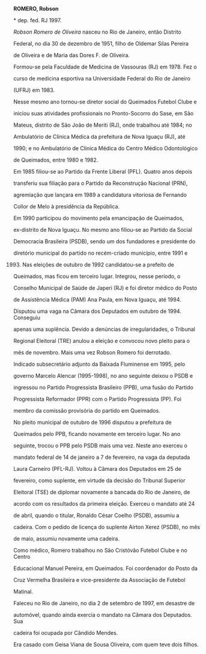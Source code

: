 **ROMERO, Robson**



\* dep. fed. RJ 1997.



*Robson Romero de Oliveira* nasceu no Rio de Janeiro, então Distrito

Federal, no dia 30 de dezembro de 1951, filho de Oldemar Silas Pereira

de Oliveira e de Maria das Dores F. de Oliveira.



Formou-se pela Faculdade de Medicina de Vassouras (RJ) em 1978. Fez o

curso de medicina esportiva na Universidade Federal do Rio de Janeiro

(UFRJ) em 1983.



Nesse mesmo ano tornou-se diretor social do Queimados Futebol Clube e

iniciou suas atividades profissionais no Pronto-Socorro do Sase, em São

Mateus, distrito de São João de Meriti (RJ), onde trabalhou até 1984; no

Ambulatório de Clínica Médica da prefeitura de Nova Iguaçu (RJ), até

1990; e no Ambulatório de Clínica Médica do Centro Médico Odontológico

de Queimados, entre 1980 e 1982.



Em 1985 filiou-se ao Partido da Frente Liberal (PFL). Quatro anos depois

transferiu sua filiação para o Partido da Reconstrução Nacional (PRN),

agremiação que lançara em 1989 a candidatura vitoriosa de Fernando

Collor de Melo à presidência da República.



Em 1990 participou do movimento pela emancipação de Queimados,

ex-distrito de Nova Iguaçu. No mesmo ano filiou-se ao Partido da Social

Democracia Brasileira (PSDB), sendo um dos fundadores e presidente do

diretório municipal do partido no recém-criado município, entre 1991 e

1993. Nas eleições de outubro de 1992 candidatou-se a prefeito de

Queimados, mas ficou em terceiro lugar. Integrou, nesse período, o

Conselho Municipal de Saúde de Japeri (RJ) e foi diretor médico do Posto

de Assistência Médica (PAM) Ana Paula, em Nova Iguaçu, até 1994.



Disputou uma vaga na Câmara dos Deputados em outubro de 1994. Conseguiu

apenas uma suplência. Devido a denúncias de irregularidades, o Tribunal

Regional Eleitoral (TRE) anulou a eleição e convocou novo pleito para o

mês de novembro. Mais uma vez Robson Romero foi derrotado.



Indicado subsecretário adjunto da Baixada Fluminense em 1995, pelo

governo Marcelo Alencar (1995-1998), no ano seguinte deixou o PSDB e

ingressou no Partido Progressista Brasileiro (PPB), uma fusão do Partido

Progressista Reformador (PPR) com o Partido Progressista (PP). Foi

membro da comissão provisória do partido em Queimados.



No pleito municipal de outubro de 1996 disputou a prefeitura de

Queimados pelo PPB, ficando novamente em terceiro lugar. No ano

seguinte, trocou o PPB pelo PSDB mais uma vez. Neste ano exerceu o

mandato federal de 14 de janeiro a 7 de fevereiro, na vaga da deputada

Laura Carneiro (PFL-RJ). Voltou à Câmara dos Deputados em 25 de

fevereiro, como suplente, em virtude da decisão do Tribunal Superior

Eleitoral (TSE) de diplomar novamente a bancada do Rio de Janeiro, de

acordo com os resultados da primeira eleição. Exerceu o mandato até 24

de abril, quando o titular, Ronaldo César Coelho (PSDB), assumiu a

cadeira. Com o pedido de licença do suplente Aírton Xerez (PSDB), no mês

de maio, assumiu novamente uma cadeira.



Como médico, Romero trabalhou no São Cristóvão Futebol Clube e no Centro

Educacional Manuel Pereira, em Queimados. Foi coordenador do Posto da

Cruz Vermelha Brasileira e vice-presidente da Associação de Futebol

Matinal.



Faleceu no Rio de Janeiro, no dia 2 de setembro de 1997, em desastre de

automóvel, quando ainda exercia o mandato na Câmara dos Deputados. Sua

cadeira foi ocupada por Cândido Mendes.



Era casado com Geisa Viana de Sousa Oliveira, com quem teve dois filhos.



